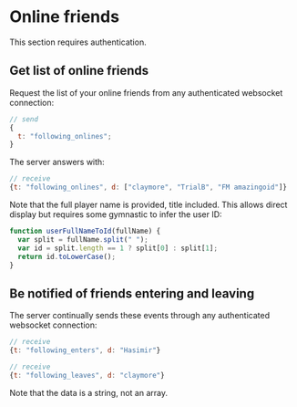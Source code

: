 # Online friends

This section requires authentication.

## Get list of online friends

Request the list of your online friends from any authenticated websocket connection:

```javascript
// send
{
  t: "following_onlines";
}
```

The server answers with:

```javascript
// receive
{t: "following_onlines", d: ["claymore", "TrialB", "FM amazingoid"]}
```

Note that the full player name is provided, title included. This allows direct display but requires some gymnastic to infer the user ID:

```javascript
function userFullNameToId(fullName) {
  var split = fullName.split(" ");
  var id = split.length == 1 ? split[0] : split[1];
  return id.toLowerCase();
}
```

## Be notified of friends entering and leaving

The server continually sends these events through any authenticated websocket connection:

```javascript
// receive
{t: "following_enters", d: "Hasimir"}
```

```javascript
// receive
{t: "following_leaves", d: "claymore"}
```

Note that the data is a string, not an array.

